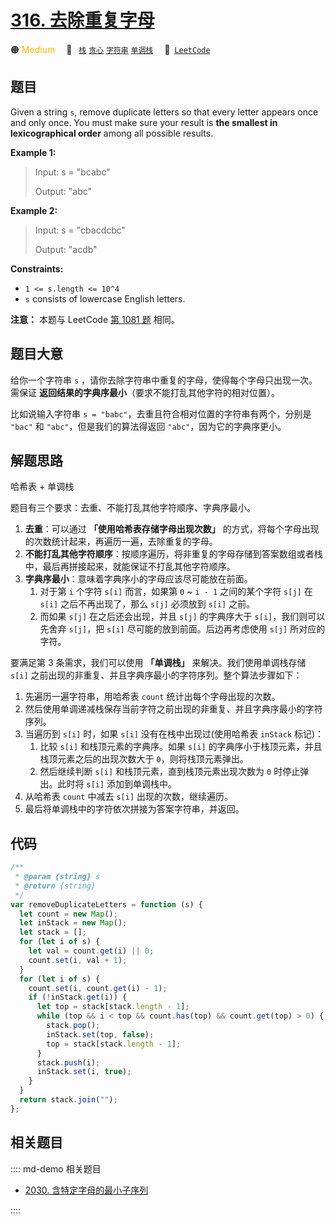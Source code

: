 # [316. 去除重复字母](https://leetcode.com/problems/remove-duplicate-letters)

🟠 <font color=#ffb800>Medium</font>&emsp; 🔖&ensp; [`栈`](/leetcode/outline/tag/stack.md) [`贪心`](/leetcode/outline/tag/greedy.md) [`字符串`](/leetcode/outline/tag/string.md) [`单调栈`](/leetcode/outline/tag/monotonic-stack.md)&emsp; 🔗&ensp;[`LeetCode`](https://leetcode.com/problems/remove-duplicate-letters/)

## 题目

Given a string `s`, remove duplicate letters so that every letter appears once and only once. You must make sure your result is **the smallest in lexicographical order** among all possible results.

**Example 1:**

> Input: s = "bcabc"
>
> Output: "abc"

**Example 2:**

> Input: s = "cbacdcbc"
>
> Output: "acdb"

**Constraints:**

- `1 <= s.length <= 10^4`
- `s` consists of lowercase English letters.

**注意：** 本题与 LeetCode [第 1081 题](./1081.md) 相同。

## 题目大意

给你一个字符串 `s` ，请你去除字符串中重复的字母，使得每个字母只出现一次。需保证 **返回结果的字典序最小**（要求不能打乱其他字符的相对位置）。

比如说输入字符串 `s = "babc"`，去重且符合相对位置的字符串有两个，分别是 `"bac"` 和 `"abc"`，但是我们的算法得返回 `"abc"`，因为它的字典序更小。

## 解题思路

哈希表 + 单调栈

题目有三个要求：去重、不能打乱其他字符顺序、字典序最小。

1. **去重**：可以通过 **「使用哈希表存储字母出现次数」** 的方式，将每个字母出现的次数统计起来，再遍历一遍，去除重复的字母。
2. **不能打乱其他字符顺序**：按顺序遍历，将非重复的字母存储到答案数组或者栈中，最后再拼接起来，就能保证不打乱其他字符顺序。
3. **字典序最小**：意味着字典序小的字母应该尽可能放在前面。
   1. 对于第 `i` 个字符 `s[i]` 而言，如果第 `0` ~ `i - 1` 之间的某个字符 `s[j]` 在 `s[i]` 之后不再出现了，那么 `s[j]` 必须放到 `s[i]` 之前。
   2. 而如果 `s[j]` 在之后还会出现，并且 `s[j]` 的字典序大于 `s[i]`，我们则可以先舍弃 `s[j]`，把 `s[i]` 尽可能的放到前面。后边再考虑使用 `s[j]` 所对应的字符。

要满足第 3 条需求，我们可以使用 **「单调栈」** 来解决。我们使用单调栈存储 `s[i]` 之前出现的非重复、并且字典序最小的字符序列。整个算法步骤如下：

1. 先遍历一遍字符串，用哈希表 `count` 统计出每个字母出现的次数。
2. 然后使用单调递减栈保存当前字符之前出现的非重复、并且字典序最小的字符序列。
3. 当遍历到 `s[i]` 时，如果 `s[i]` 没有在栈中出现过(使用哈希表 `inStack` 标记)：
   1. 比较 `s[i]` 和栈顶元素的字典序。如果 `s[i]` 的字典序小于栈顶元素，并且栈顶元素之后的出现次数大于 `0`，则将栈顶元素弹出。
   2. 然后继续判断 `s[i]` 和栈顶元素，直到栈顶元素出现次数为 `0` 时停止弹出。此时将 `s[i]` 添加到单调栈中。
4. 从哈希表 `count` 中减去 `s[i]` 出现的次数，继续遍历。
5. 最后将单调栈中的字符依次拼接为答案字符串，并返回。

## 代码

```javascript
/**
 * @param {string} s
 * @return {string}
 */
var removeDuplicateLetters = function (s) {
  let count = new Map();
  let inStack = new Map();
  let stack = [];
  for (let i of s) {
    let val = count.get(i) || 0;
    count.set(i, val + 1);
  }
  for (let i of s) {
    count.set(i, count.get(i) - 1);
    if (!inStack.get(i)) {
      let top = stack[stack.length - 1];
      while (top && i < top && count.has(top) && count.get(top) > 0) {
        stack.pop();
        inStack.set(top, false);
        top = stack[stack.length - 1];
      }
      stack.push(i);
      inStack.set(i, true);
    }
  }
  return stack.join("");
};
```

## 相关题目

:::: md-demo 相关题目
- [2030. 含特定字母的最小子序列](https://leetcode.com/problems/smallest-k-length-subsequence-with-occurrences-of-a-letter)

::::
